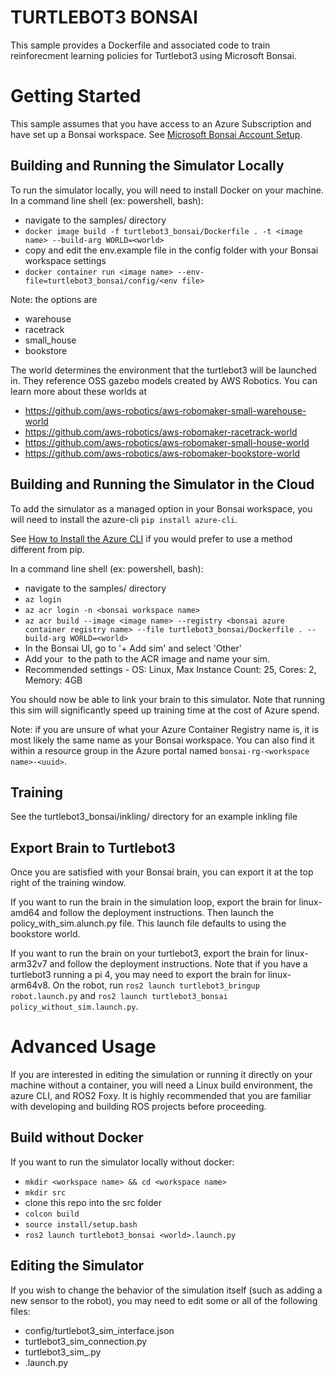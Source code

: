 # TURTLEBOT3 BONSAI
This sample provides a Dockerfile and associated code to train reinforecment learning policies for Turtlebot3 using Microsoft Bonsai. 

# Getting Started
This sample assumes that you have access to an Azure Subscription and have set up a Bonsai workspace. See [Microsoft Bonsai Account Setup](https://docs.microsoft.com/en-us/bonsai/guides/account-setup).

## Building and Running the Simulator Locally
To run the simulator locally, you will need to install Docker on your machine. In a command line shell (ex: powershell, bash):

* navigate to the samples/ directory 
* `docker image build -f turtlebot3_bonsai/Dockerfile . -t <image name> --build-arg WORLD=<world>`
* copy and edit the env.example file in the config folder with your Bonsai workspace settings
* `docker container run <image name> --env-file=turtlebot3_bonsai/config/<env file>`

Note: the <world> options are 
* warehouse
* racetrack
* small_house
* bookstore

The world determines the environment that the turtlebot3 will be launched in. They reference OSS gazebo models created by AWS Robotics. You can learn more about these worlds at 

* https://github.com/aws-robotics/aws-robomaker-small-warehouse-world
* https://github.com/aws-robotics/aws-robomaker-racetrack-world
* https://github.com/aws-robotics/aws-robomaker-small-house-world
* https://github.com/aws-robotics/aws-robomaker-bookstore-world

## Building and Running the Simulator in the Cloud
To add the simulator as a managed option in your Bonsai workspace, you will need to install the azure-cli `pip install azure-cli`. 

See [How to Install the Azure CLI](https://docs.microsoft.com/en-us/cli/azure/install-azure-cli) if you would prefer to use a method different from pip. 

In a command line shell (ex: powershell, bash):

* navigate to the samples/ directory 
* `az login`
* `az acr login -n <bonsai workspace name>`
* `az acr build --image <image name> --registry <bonsai azure container registry name> --file turtlebot3_bonsai/Dockerfile . --build-arg WORLD=<world>`
* In the Bonsai UI, go to '+ Add sim' and select 'Other'
* Add your <image name> to the path to the ACR image and name your sim. 
* Recommended settings - OS: Linux, Max Instance Count: 25, Cores: 2, Memory: 4GB

You should now be able to link your brain to this simulator. Note that running this sim will significantly speed up training time at the cost of Azure spend. 

Note: if you are unsure of what your Azure Container Registry name is, it is most likely the same name as your Bonsai workspace. You can also find it within a resource group in the Azure portal named `bonsai-rg-<workspace name>-<uuid>`.

## Training
See the turtlebot3_bonsai/inkling/ directory for an example inkling file

## Export Brain to Turtlebot3
Once you are satisfied with your Bonsai brain, you can export it at the top right of the training window. 

If you want to run the brain in the simulation loop, export the brain for linux-amd64 and follow the deployment instructions. Then launch the policy_with_sim.alunch.py file. This launch file defaults to using the bookstore world. 

If you want to run the brain on your turtlebot3, export the brain for linux-arm32v7 and follow the deployment instructions. Note that if you have a turtlebot3 running a pi 4, you may need to export the brain for linux-arm64v8. On the robot, run `ros2 launch turtlebot3_bringup robot.launch.py` and `ros2 launch turtlebot3_bonsai policy_without_sim.launch.py`. 

# Advanced Usage
If you are interested in editing the simulation or running it directly on your machine without a container, you will need a Linux build environment, the azure CLI, and ROS2 Foxy. It is highly recommended that you are familiar with developing and building ROS projects before proceeding. 

## Build without Docker

If you want to run the simulator locally without docker:
* `mkdir <workspace name> && cd <workspace name>`
* `mkdir src`
* clone this repo into the src folder
* `colcon build`
* `source install/setup.bash`
* `ros2 launch turtlebot3_bonsai <world>.launch.py`

## Editing the Simulator

If you wish to change the behavior of the simulation itself (such as adding a new sensor to the robot), you may need to edit some or all of the following files:
* config/turtlebot3_sim_interface.json
* turtlebot3_sim_connection.py
* turtlebot3_sim_.py
* <world>.launch.py